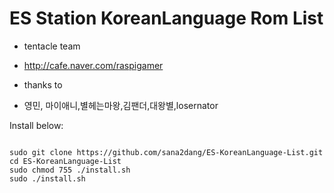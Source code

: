 # ES Station KoreanLanguage Rom List

* tentacle team
* http://cafe.naver.com/raspigamer

* thanks to 
* 영민, 마이애니,별헤는마왕,김팬더,대왕별,losernator



Install below:

<pre><code>
sudo git clone https://github.com/sana2dang/ES-KoreanLanguage-List.git 
cd ES-KoreanLanguage-List
sudo chmod 755 ./install.sh
sudo ./install.sh
</code></pre>
